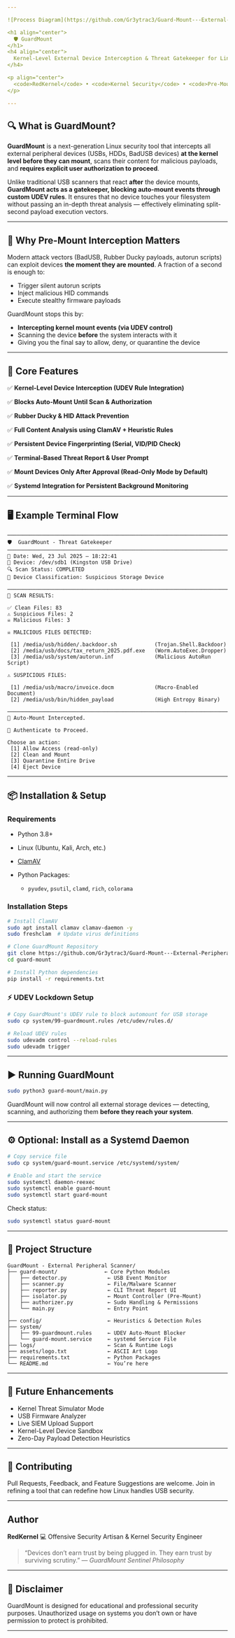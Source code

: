 ```yaml
---

![Process Diagram](https://github.com/Gr3ytrac3/Guard-Mount---External-Peripheral-Scanner/blob/b5dbbb53f08e5192246df2ff8e7643b0ae4676ab/guard-mount.png)

<h1 align="center">
  🛡️ GuardMount
</h1>
<h4 align="center">
  Kernel-Level External Device Interception & Threat Gatekeeper for Linux
</h4>

<p align="center">
  <code>RedKernel</code> • <code>Kernel Security</code> • <code>Pre-Mount Threat Interception</code> • <code>Advanced Red Team Defense</code>
</p>

---
```


## 🔍 What is GuardMount?

**GuardMount** is a next-generation Linux security tool that intercepts all external peripheral devices (USBs, HDDs, BadUSB devices) **at the kernel level before they can mount**, scans their content for malicious payloads, and **requires explicit user authorization to proceed**.

Unlike traditional USB scanners that react **after** the device mounts, **GuardMount acts as a gatekeeper, blocking auto-mount events through custom UDEV rules**. It ensures that no device touches your filesystem without passing an in-depth threat analysis — effectively eliminating split-second payload execution vectors.

---

## 🚫 Why Pre-Mount Interception Matters

Modern attack vectors (BadUSB, Rubber Ducky payloads, autorun scripts) can exploit devices **the moment they are mounted**. A fraction of a second is enough to:

* Trigger silent autorun scripts
* Inject malicious HID commands
* Execute stealthy firmware payloads

GuardMount stops this by:

* **Intercepting kernel mount events (via UDEV control)**
* Scanning the device **before** the system interacts with it
* Giving you the final say to allow, deny, or quarantine the device

---

## 🔐 Core Features

✅ **Kernel-Level Device Interception (UDEV Rule Integration)**

✅ **Blocks Auto-Mount Until Scan & Authorization**

✅ **Rubber Ducky & HID Attack Prevention**

✅ **Full Content Analysis using ClamAV + Heuristic Rules**

✅ **Persistent Device Fingerprinting (Serial, VID/PID Check)**

✅ **Terminal-Based Threat Report & User Prompt**

✅ **Mount Devices Only After Approval (Read-Only Mode by Default)**

✅ **Systemd Integration for Persistent Background Monitoring**

---

## 🖥️ Example Terminal Flow

```
───────────────────────────────────────────────────────────────────────
🛡️  GuardMount - Threat Gatekeeper
───────────────────────────────────────────────────────────────────────
📅 Date: Wed, 23 Jul 2025 — 18:22:41
📂 Device: /dev/sdb1 (Kingston USB Drive)
🔍 Scan Status: COMPLETED
🧠 Device Classification: Suspicious Storage Device

───────────────────────────────────────────────────────────────────────
🔬 SCAN RESULTS:

✅ Clean Files: 83
⚠️ Suspicious Files: 2
☠️ Malicious Files: 3

☠️ MALICIOUS FILES DETECTED:

 [1] /media/usb/hidden/.backdoor.sh            (Trojan.Shell.Backdoor)
 [2] /media/usb/docs/tax_return_2025.pdf.exe   (Worm.AutoExec.Dropper)
 [3] /media/usb/system/autorun.inf             (Malicious AutoRun Script)

⚠️ SUSPICIOUS FILES:

 [1] /media/usb/macro/invoice.docm             (Macro-Enabled Document)
 [2] /media/usb/bin/hidden_payload             (High Entropy Binary)

───────────────────────────────────────────────────────────────────────
🛑 Auto-Mount Intercepted.

🔐 Authenticate to Proceed.

Choose an action:
 [1] Allow Access (read-only)
 [2] Clean and Mount
 [3] Quarantine Entire Drive
 [4] Eject Device

```

---

## 📦 Installation & Setup

### Requirements

* Python 3.8+
* Linux (Ubuntu, Kali, Arch, etc.)
* [ClamAV](https://www.clamav.net/)
* Python Packages:

  * `pyudev`, `psutil`, `clamd`, `rich`, `colorama`

### Installation Steps

```bash
# Install ClamAV
sudo apt install clamav clamav-daemon -y
sudo freshclam  # Update virus definitions

# Clone GuardMount Repository
git clone https://github.com/Gr3ytrac3/Guard-Mount---External-Peripheral-Scanner.git
cd guard-mount

# Install Python dependencies
pip install -r requirements.txt
```

### ⚡ UDEV Lockdown Setup

```bash
# Copy GuardMount's UDEV rule to block automount for USB storage
sudo cp system/99-guardmount.rules /etc/udev/rules.d/

# Reload UDEV rules
sudo udevadm control --reload-rules
sudo udevadm trigger
```

---

## ▶️ Running GuardMount

```bash
sudo python3 guard-mount/main.py
```

GuardMount will now control all external storage devices — detecting, scanning, and authorizing them **before they reach your system**.

---

## ⚙️ Optional: Install as a Systemd Daemon

```bash
# Copy service file
sudo cp system/guard-mount.service /etc/systemd/system/

# Enable and start the service
sudo systemctl daemon-reexec
sudo systemctl enable guard-mount
sudo systemctl start guard-mount
```

Check status:

```bash
sudo systemctl status guard-mount
```

---

## 📁 Project Structure

```plaintext
GuardMount - External Peripheral Scanner/
├── guard-mount/               ← Core Python Modules
│   ├── detector.py             ← USB Event Monitor
│   ├── scanner.py              ← File/Malware Scanner
│   ├── reporter.py             ← CLI Threat Report UI
│   ├── isolator.py             ← Mount Controller (Pre-Mount)
│   ├── authorizer.py           ← Sudo Handling & Permissions
│   └── main.py                 ← Entry Point
│
├── config/                     ← Heuristics & Detection Rules
├── system/
│   ├── 99-guardmount.rules     ← UDEV Auto-Mount Blocker
│   └── guard-mount.service     ← systemd Service File
├── logs/                       ← Scan & Runtime Logs
├── assets/logo.txt             ← ASCII Art Logo
├── requirements.txt            ← Python Packages
└── README.md                   ← You’re here
```

---

## 🚀 Future Enhancements

* Kernel Threat Simulator Mode
* USB Firmware Analyzer
* Live SIEM Upload Support
* Kernel-Level Device Sandbox
* Zero-Day Payload Detection Heuristics

---

## 🤝 Contributing

Pull Requests, Feedback, and Feature Suggestions are welcome. Join in refining a tool that can redefine how Linux handles USB security.

---

## Author

**RedKernel**
💻 Offensive Security Artisan & Kernel Security Engineer

> “Devices don’t earn trust by being plugged in. They earn trust by surviving scrutiny.”
> — *GuardMount Sentinel Philosophy*

---

## 🧱 Disclaimer

GuardMount is designed for educational and professional security purposes. Unauthorized usage on systems you don’t own or have permission to protect is prohibited.

---
